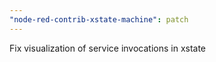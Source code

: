 ```yaml
---
"node-red-contrib-xstate-machine": patch
---
```


Fix visualization of service invocations in xstate
